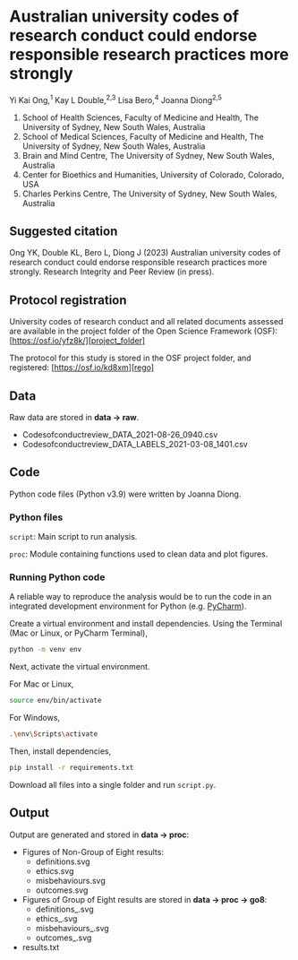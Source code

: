 # Australian university codes of research conduct could endorse responsible research practices more strongly

Yi Kai Ong,<sup>1</sup> 
Kay L Double,<sup>2,3</sup>
Lisa Bero,<sup>4</sup>
Joanna Diong<sup>2,5</sup>

1. School of Health Sciences, Faculty of Medicine and Health, The University of Sydney, New South Wales, Australia
2. School of Medical Sciences, Faculty of Medicine and Health, The University of Sydney, New South Wales, Australia
3. Brain and Mind Centre, The University of Sydney, New South Wales, Australia
4. Center for Bioethics and Humanities, University of Colorado, Colorado, USA
5. Charles Perkins Centre, The University of Sydney, New South Wales, Australia

## Suggested citation

Ong YK, Double KL, Bero L, Diong J (2023) Australian university codes of research conduct
could endorse responsible research practices more strongly. Research Integrity and Peer Review (in press).

## Protocol registration

University codes of research conduct and all related documents assessed
are available in the project folder of the Open Science Framework (OSF): [https://osf.io/yfz8k/][project_folder]

The protocol for this study is stored in the OSF project folder, and registered: [https://osf.io/kd8xm][rego]

## Data

Raw data are stored in **data -> raw**.

* Codesofconductreview_DATA_2021-08-26_0940.csv
* Codesofconductreview_DATA_LABELS_2021-03-08_1401.csv

## Code

Python code files (Python v3.9) were written by Joanna Diong.

### Python files

`script`: Main script to run analysis.

`proc`: Module containing functions used to clean data and plot figures.

### Running Python code

A reliable way to reproduce the analysis would be to run the code in an integrated development environment for Python (e.g. [PyCharm][pycharm]). 

Create a virtual environment and install dependencies. Using the Terminal (Mac or Linux, or PyCharm Terminal), 

```bash 
python -m venv env
```
Next, activate the virtual environment. 

For Mac or Linux, 

```bash
source env/bin/activate
```

For Windows, 

```bash
.\env\Scripts\activate
```

Then, install dependencies,

```bash
pip install -r requirements.txt
```

Download all files into a single folder and run `script.py`.

## Output

Output are generated and stored in **data -> proc**:

* Figures of Non-Group of Eight results:
  * definitions.svg
  * ethics.svg
  * misbehaviours.svg
  * outcomes.svg
* Figures of Group of Eight results are stored in **data -> proc -> go8**:
  * definitions_.svg
  * ethics_.svg
  * misbehaviours_.svg
  * outcomes_.svg
* results.txt


[project_folder]: https://osf.io/yfz8k/
[rego]: https://osf.io/kd8xm
[pycharm]: https://www.jetbrains.com/pycharm/promo/?gclid=Cj0KCQiAtqL-BRC0ARIsAF4K3WFahh-pzcvf6kmWnmuONEZxi544-Ty-UUqKa4EelnOxa5pAC9C4_d4aAisxEALw_wcB 
